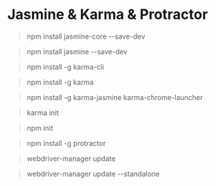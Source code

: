 # Jasmine & Karma & Protractor


>npm install jasmine-core --save-dev

>npm install jasmine --save-dev

>npm install -g karma-cli

>npm install -g karma

>npm install -g karma-jasmine karma-chrome-launcher

>karma init

>npm init

>npm install -g protractor

>webdriver-manager update

>webdriver-manager update --standalone
